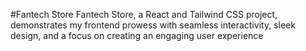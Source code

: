 #Fantech Store
Fantech Store, a React and Tailwind CSS project, demonstrates my frontend prowess with seamless interactivity, sleek design, and a focus on creating an engaging user experience
